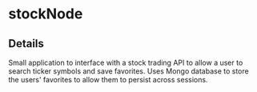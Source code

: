 # stockNode

## Details
Small application to interface with a stock trading API to allow a user to search ticker symbols and save favorites.
Uses Mongo database to store the users' favorites to allow them to persist across sessions.
